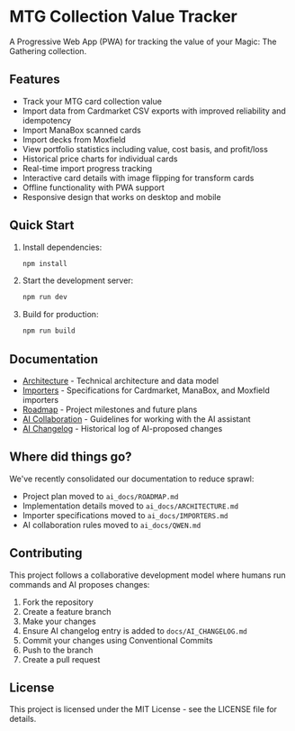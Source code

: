 # MTG Collection Value Tracker

A Progressive Web App (PWA) for tracking the value of your Magic: The Gathering collection.

## Features

- Track your MTG card collection value
- Import data from Cardmarket CSV exports with improved reliability and idempotency
- Import ManaBox scanned cards
- Import decks from Moxfield
- View portfolio statistics including value, cost basis, and profit/loss
- Historical price charts for individual cards
- Real-time import progress tracking
- Interactive card details with image flipping for transform cards
- Offline functionality with PWA support
- Responsive design that works on desktop and mobile

## Quick Start

1. Install dependencies:
   ```bash
   npm install
   ```

2. Start the development server:
   ```bash
   npm run dev
   ```

3. Build for production:
   ```bash
   npm run build
   ```

## Documentation

- [Architecture](ai_docs/ARCHITECTURE.md) - Technical architecture and data model
- [Importers](ai_docs/IMPORTERS.md) - Specifications for Cardmarket, ManaBox, and Moxfield importers
- [Roadmap](ai_docs/ROADMAP.md) - Project milestones and future plans
- [AI Collaboration](ai_docs/QWEN.md) - Guidelines for working with the AI assistant
- [AI Changelog](ai_docs/AI_CHANGELOG.md) - Historical log of AI-proposed changes

## Where did things go?

We've recently consolidated our documentation to reduce sprawl:
- Project plan moved to `ai_docs/ROADMAP.md`
- Implementation details moved to `ai_docs/ARCHITECTURE.md`
- Importer specifications moved to `ai_docs/IMPORTERS.md`
- AI collaboration rules moved to `ai_docs/QWEN.md`

## Contributing

This project follows a collaborative development model where humans run commands and AI proposes changes:

1. Fork the repository
2. Create a feature branch
3. Make your changes
4. Ensure AI changelog entry is added to `docs/AI_CHANGELOG.md`
5. Commit your changes using Conventional Commits
6. Push to the branch
7. Create a pull request

## License

This project is licensed under the MIT License - see the LICENSE file for details.